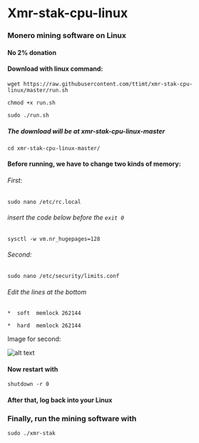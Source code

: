 # Xmr-stak-cpu-linux
### Monero mining software on Linux
#### No 2% donation

#### Download with linux command: 
`wget https://raw.githubusercontent.com/ttimt/xmr-stak-cpu-linux/master/run.sh`

`chmod +x run.sh`

`sudo ./run.sh`

##### The download will be at xmr-stak-cpu-linux-master
`cd xmr-stak-cpu-linux-master/`

#### Before running, we have to change two kinds of memory:

###### First:
`sudo nano /etc/rc.local`

###### insert the code below before the `exit 0`
`sysctl -w vm.nr_hugepages=128`

###### Second:
`sudo nano /etc/security/limits.conf`

###### Edit the lines at the bottom
`*  soft  memlock 262144`

`*  hard  memlock 262144`

Image for second:

![alt text](https://github.com/ttimt/xmr-stak-cpu-linux/raw/master/limits.PNG)

#### Now restart with 
`shutdown -r 0`

#### After that, log back into your Linux

### Finally, run the mining software with
`sudo ./xmr-stak`
